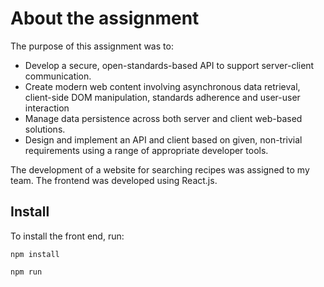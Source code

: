 <h1>About the assignment</h1>

The purpose of this assignment was to:
- Develop a secure, open-standards-based API to support server-client communication.
- Create modern web content involving asynchronous data retrieval, client-side DOM
manipulation, standards adherence and user-user interaction
- Manage data persistence across both server and client web-based solutions.
- Design and implement an API and client based on given, non-trivial requirements using a range
of appropriate developer tools.

The development of a website for searching recipes was assigned to my team. The frontend was developed using React.js.

## Install

To install the front end, run:

`npm install`

`npm run`
